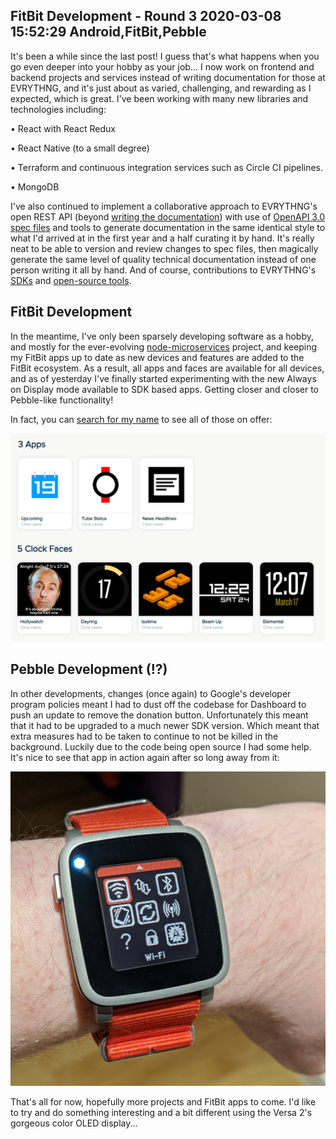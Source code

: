 FitBit Development - Round 3
2020-03-08 15:52:29
Android,FitBit,Pebble
---

It's been a while since the last post! I guess that's what happens when you go even deeper into your hobby as your job... I now work on frontend and backend projects and services instead of writing documentation for those at EVRYTHNG, and it's just about as varied, challenging, and rewarding as I expected, which is great. I've been working with many new libraries and technologies including:

 • React with React Redux

 • React Native (to a small degree)

 • Terraform and continuous integration services such as Circle CI pipelines.

 • MongoDB

I've also continued to implement a collaborative approach to EVRYTHNG's open REST API (beyond <a href="https://developers.evrythng.com/docs">writing the documentation</a>) with use of <a href="https://github.com/evrythng/openapi">OpenAPI 3.0 spec files</a> and tools to generate documentation in the same identical style to what I'd arrived at in the first year and a half curating it by hand. It's really neat to be able to version and review changes to spec files, then magically generate the same level of quality technical documentation instead of one person writing it all by hand. And of course, contributions to EVRYTHNG's <a href="https://github.com/evrythng/evrythng.js">SDKs</a> and <a href="https://github.com/evrythng/evrythng-cli">open-source tools</a>.

## FitBit Development

In the meantime, I've only been sparsely developing software as a hobby, and mostly for the ever-evolving <a href="https://github.com/c-d-lewis/node-microservices">node-microservices</a> project, and keeping my FitBit apps up to date as new devices and features are added to the FitBit ecosystem. As a result, all apps and faces are available for all devices, and as of yesterday I've finally started experimenting with the new Always on Display mode available to SDK based apps. Getting closer and closer to Pebble-like functionality!

In fact, you can <a href="https://gallery.fitbit.com/search?terms=chris%20lewis">search for my name</a> to see all of those on offer:

![](/assets/import/media/2020/03/fitbit-round-3.png)

## Pebble Development (!?)

In other developments, changes (once again) to Google's developer program policies meant I had to dust off the codebase for Dashboard to push an update to remove the donation button. Unfortunately this meant that it had to be upgraded to a much newer SDK version. Which meant that extra measures had to be taken to continue to not be killed in the background. Luckily due to the code being open source I had some help. It's nice to see that app in action again after so long away from it:

![](/assets/import/media/2020/03/img_20200204_210524.jpg)

That's all for now, hopefully more projects and FitBit apps to come. I'd like to try and do something interesting and a bit different using the Versa 2's gorgeous color OLED display...
